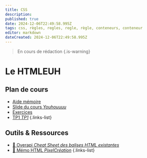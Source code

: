 ```yaml
---
title: CSS
description: 
published: true
date: 2024-12-06T22:49:58.995Z
tags: css, règles, regles, regle, règle, conteneurs, conteneur
editor: markdown
dateCreated: 2024-12-06T22:49:58.995Z
---
```


> En cours de rédaction
{.is-warning}

# Le HTMLEUH <i class="fab fa-html5"></i>
## Plan de cours
- [Aide mémoire](/html/summary)
- [Slide du cours *Youhouuuu*](https://hedgedoc.monserveurprive.ovh/p/vIvvqXX2W#/)
- [Exercices](/html/exercices)
- [TP1 *TP1*](/html/tp1)
{.links-list}

## Outils & Ressources
- [📜 Overapi *Cheat Sheet des balises HTML existantes*](https://overapi.com/html)
- [📜 Mémo HTML *PixelCréation*](https://www.pixelcrea.com/ressources/memo-html5.pdf)
{.links-list}